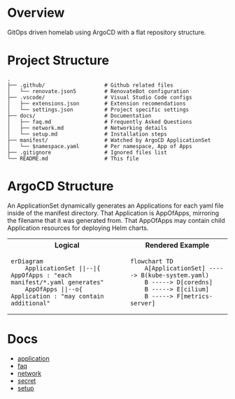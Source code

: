 # Overview

GitOps driven homelab using ArgoCD with a flat repository structure.

# Project Structure

```
.
├── .github/                   # Github related files
│   └── renovate.json5         # RenovateBot configuration
├── .vscode/                   # Visual Studio Code configs
│   ├── extensions.json        # Extension recomendations
│   └── settings.json          # Project specific settings
├── docs/                      # Documentation
│   ├── faq.md                 # Frequently Asked Questions
│   ├── network.md             # Networking details
│   └── setup.md               # Installation steps
├── manifest/                  # Watched by ArgoCD ApplicationSet
│   └── $namespace.yaml        # Per namespace, App of Apps
├── .gitignore                 # Ignored files list
└── README.md                  # This file
```

# ArgoCD Structure
An ApplicationSet dynamically generates an Applications for each yaml file inside of the manifest directory.  That Application is AppOfApps, mirroring the filename that it was generated from.  That AppOfApps may contain child Application resources for deploying Helm charts.

<table>
<tr>
<th>Logical</th>
<th>Rendered Example</th>
</tr>
<tr>
<td>
  
```mermaid
erDiagram
    ApplicationSet ||--|{ AppOfApps : "each manifest/*.yaml generates"
    AppOfApps ||--o{ Application : "may contain additional"
```
  
</td>
<td>

```mermaid
flowchart TD
    A[ApplicationSet] -----> B(kube-system.yaml)
    B -----> D[coredns]
    B -----> E[cilium]
    B -----> F[metrics-server]
```

</td>
</tr>
</table>

# Docs
* [application](docs/application.md)
* [faq](docs/faq.md)
* [network](docs/network.md)
* [secret](docs/secret.md)
* [setup](docs/setup.md)
